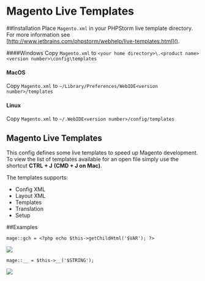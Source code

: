Magento Live Templates
===============================

##Installation
Place `Magento.xml` in your PHPStorm live template directory.  For more information see [http://www.jetbrains.com/phpstorm/webhelp/live-templates.html]().  

####Windows
Copy `Magento.xml` to 
`<your home directory>\.<product name><version number>\config\templates`

#### MacOS
Copy `Magento.xml` to `~/Library/Preferences/WebIDE<version number>/templates`

#### Linux
Copy `Magento.xml` to `~/.WebIDE<version number>/config/templates`

## Magento Live Templates
This config defines some live templates to speed up Magento development.  To view the list of templates available for an open file simply use the shortcut **CTRL + J** **(CMD + J on Mac)**.

The templates supports:  

- Config XML
- Layout XML
- Templates
- Translation
- Setup

##Examples

	
	mage::gch = <?php echo $this->getChildHtml('$VAR'); ?>
	
	
![](http://ss.wearejh.com/jWfCGmfiPB.gif)


	mage::__ = $this->__('$STRING');	
	
	
![](http://ss.wearejh.com/yCimlbK7D8.gif)
